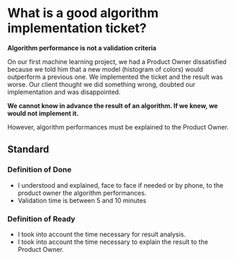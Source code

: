 # What is a good algorithm implementation ticket?

**Algorithm performance is not a validation criteria**

On our first machine learning project, we had a Product Owner dissatisfied because we told him that a new model (histogram of colors) would outperform a previous one.
We implemented the ticket and the result was worse.
Our client thought we did something wrong, doubted our implementation and was disappointed.

**We cannot know in advance the result of an algorithm.
If we knew, we would not implement it.**


However, algorithm performances must be explained to the Product Owner.

## Standard

### Definition of Done

- I understood and explained, face to face if needed or by phone, to the product owner the algorithm performances.
- Validation time is between 5 and 10 minutes

### Definition of Ready

- I took into account the time necessary for result analysis.
- I took into account the time necessary to explain the result to the Product Owner.
